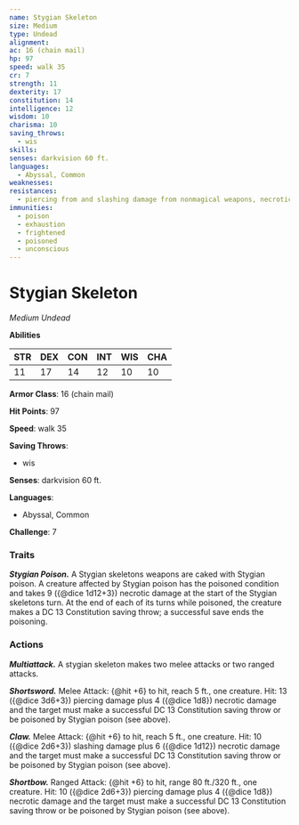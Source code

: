 ```yaml
---
name: Stygian Skeleton
size: Medium
type: Undead
alignment: 
ac: 16 (chain mail)
hp: 97
speed: walk 35
cr: 7
strength: 11
dexterity: 17
constitution: 14
intelligence: 12
wisdom: 10
charisma: 10
saving_throws:
  - wis
skills:
senses: darkvision 60 ft.
languages:
  - Abyssal, Common
weaknesses:
resistances:
  - piercing from and slashing damage from nonmagical weapons, necrotic
immunities:
  - poison
  - exhaustion
  - frightened
  - poisoned
  - unconscious
---
```


# Stygian Skeleton

*Medium Undead*

**Abilities**

| STR | DEX | CON | INT | WIS | CHA |
| --- | --- | --- | --- | --- | --- |
| 11 | 17 | 14 | 12 | 10 | 10 |

**Armor Class**: 16 (chain mail)

**Hit Points**: 97

**Speed**: walk 35

**Saving Throws**:
  - wis

**Senses**: darkvision 60 ft.

**Languages**:
  - Abyssal, Common

**Challenge**: 7

### Traits
***Stygian Poison.*** A Stygian skeletons weapons are caked with Stygian poison. A creature affected by Stygian poison has the poisoned condition and takes 9 ({@dice 1d12+3}) necrotic damage at the start of the Stygian skeletons turn. At the end of each of its turns while poisoned, the creature makes a DC 13 Constitution saving throw; a successful save ends the poisoning.

### Actions
***Multiattack.*** A stygian skeleton makes two melee attacks or two ranged attacks.

***Shortsword.*** Melee Attack: {@hit +6} to hit, reach 5 ft., one creature. Hit: 13 ({@dice 3d6+3}) piercing damage plus 4 ({@dice 1d8}) necrotic damage and the target must make a successful DC 13 Constitution saving throw or be poisoned by Stygian poison (see above).

***Claw.*** Melee Attack: {@hit +6} to hit, reach 5 ft., one creature. Hit: 10 ({@dice 2d6+3}) slashing damage plus 6 ({@dice 1d12}) necrotic damage and the target must make a successful DC 13 Constitution saving throw or be poisoned by Stygian poison (see above).

***Shortbow.*** Ranged Attack: {@hit +6} to hit, range 80 ft./320 ft., one creature. Hit: 10 ({@dice 2d6+3}) piercing damage plus 4 ({@dice 1d8}) necrotic damage and the target must make a successful DC 13 Constitution saving throw or be poisoned by Stygian poison (see above).

